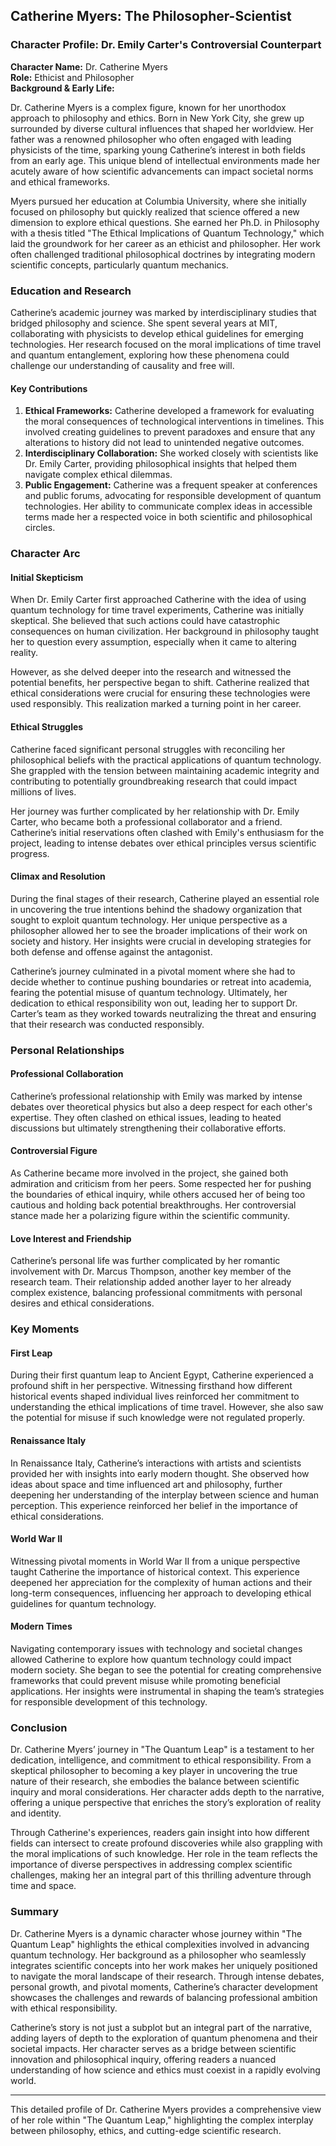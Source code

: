 ## Catherine Myers: The Philosopher-Scientist

### Character Profile: Dr. Emily Carter's Controversial Counterpart

**Character Name:** Dr. Catherine Myers  
**Role:** Ethicist and Philosopher  
**Background & Early Life:**

Dr. Catherine Myers is a complex figure, known for her unorthodox approach to philosophy and ethics. Born in New York City, she grew up surrounded by diverse cultural influences that shaped her worldview. Her father was a renowned philosopher who often engaged with leading physicists of the time, sparking young Catherine’s interest in both fields from an early age. This unique blend of intellectual environments made her acutely aware of how scientific advancements can impact societal norms and ethical frameworks.

Myers pursued her education at Columbia University, where she initially focused on philosophy but quickly realized that science offered a new dimension to explore ethical questions. She earned her Ph.D. in Philosophy with a thesis titled "The Ethical Implications of Quantum Technology," which laid the groundwork for her career as an ethicist and philosopher. Her work often challenged traditional philosophical doctrines by integrating modern scientific concepts, particularly quantum mechanics.

### Education and Research

Catherine’s academic journey was marked by interdisciplinary studies that bridged philosophy and science. She spent several years at MIT, collaborating with physicists to develop ethical guidelines for emerging technologies. Her research focused on the moral implications of time travel and quantum entanglement, exploring how these phenomena could challenge our understanding of causality and free will.

#### Key Contributions
1. **Ethical Frameworks:** Catherine developed a framework for evaluating the moral consequences of technological interventions in timelines. This involved creating guidelines to prevent paradoxes and ensure that any alterations to history did not lead to unintended negative outcomes.
2. **Interdisciplinary Collaboration:** She worked closely with scientists like Dr. Emily Carter, providing philosophical insights that helped them navigate complex ethical dilemmas.
3. **Public Engagement:** Catherine was a frequent speaker at conferences and public forums, advocating for responsible development of quantum technologies. Her ability to communicate complex ideas in accessible terms made her a respected voice in both scientific and philosophical circles.

### Character Arc

#### Initial Skepticism
When Dr. Emily Carter first approached Catherine with the idea of using quantum technology for time travel experiments, Catherine was initially skeptical. She believed that such actions could have catastrophic consequences on human civilization. Her background in philosophy taught her to question every assumption, especially when it came to altering reality.

However, as she delved deeper into the research and witnessed the potential benefits, her perspective began to shift. Catherine realized that ethical considerations were crucial for ensuring these technologies were used responsibly. This realization marked a turning point in her career.

#### Ethical Struggles
Catherine faced significant personal struggles with reconciling her philosophical beliefs with the practical applications of quantum technology. She grappled with the tension between maintaining academic integrity and contributing to potentially groundbreaking research that could impact millions of lives.

Her journey was further complicated by her relationship with Dr. Emily Carter, who became both a professional collaborator and a friend. Catherine’s initial reservations often clashed with Emily's enthusiasm for the project, leading to intense debates over ethical principles versus scientific progress.

#### Climax and Resolution
During the final stages of their research, Catherine played an essential role in uncovering the true intentions behind the shadowy organization that sought to exploit quantum technology. Her unique perspective as a philosopher allowed her to see the broader implications of their work on society and history. Her insights were crucial in developing strategies for both defense and offense against the antagonist.

Catherine’s journey culminated in a pivotal moment where she had to decide whether to continue pushing boundaries or retreat into academia, fearing the potential misuse of quantum technology. Ultimately, her dedication to ethical responsibility won out, leading her to support Dr. Carter’s team as they worked towards neutralizing the threat and ensuring that their research was conducted responsibly.

### Personal Relationships

#### Professional Collaboration
Catherine’s professional relationship with Emily was marked by intense debates over theoretical physics but also a deep respect for each other's expertise. They often clashed on ethical issues, leading to heated discussions but ultimately strengthening their collaborative efforts.

#### Controversial Figure
As Catherine became more involved in the project, she gained both admiration and criticism from her peers. Some respected her for pushing the boundaries of ethical inquiry, while others accused her of being too cautious and holding back potential breakthroughs. Her controversial stance made her a polarizing figure within the scientific community.

#### Love Interest and Friendship
Catherine’s personal life was further complicated by her romantic involvement with Dr. Marcus Thompson, another key member of the research team. Their relationship added another layer to her already complex existence, balancing professional commitments with personal desires and ethical considerations.

### Key Moments

#### First Leap
During their first quantum leap to Ancient Egypt, Catherine experienced a profound shift in her perspective. Witnessing firsthand how different historical events shaped individual lives reinforced her commitment to understanding the ethical implications of time travel. However, she also saw the potential for misuse if such knowledge were not regulated properly.

#### Renaissance Italy
In Renaissance Italy, Catherine’s interactions with artists and scientists provided her with insights into early modern thought. She observed how ideas about space and time influenced art and philosophy, further deepening her understanding of the interplay between science and human perception. This experience reinforced her belief in the importance of ethical considerations.

#### World War II
Witnessing pivotal moments in World War II from a unique perspective taught Catherine the importance of historical context. This experience deepened her appreciation for the complexity of human actions and their long-term consequences, influencing her approach to developing ethical guidelines for quantum technology.

#### Modern Times
Navigating contemporary issues with technology and societal changes allowed Catherine to explore how quantum technology could impact modern society. She began to see the potential for creating comprehensive frameworks that could prevent misuse while promoting beneficial applications. Her insights were instrumental in shaping the team’s strategies for responsible development of this technology.

### Conclusion

Dr. Catherine Myers’ journey in "The Quantum Leap" is a testament to her dedication, intelligence, and commitment to ethical responsibility. From a skeptical philosopher to becoming a key player in uncovering the true nature of their research, she embodies the balance between scientific inquiry and moral considerations. Her character adds depth to the narrative, offering a unique perspective that enriches the story’s exploration of reality and identity.

Through Catherine's experiences, readers gain insight into how different fields can intersect to create profound discoveries while also grappling with the moral implications of such knowledge. Her role in the team reflects the importance of diverse perspectives in addressing complex scientific challenges, making her an integral part of this thrilling adventure through time and space.

### Summary

Dr. Catherine Myers is a dynamic character whose journey within "The Quantum Leap" highlights the ethical complexities involved in advancing quantum technology. Her background as a philosopher who seamlessly integrates scientific concepts into her work makes her uniquely positioned to navigate the moral landscape of their research. Through intense debates, personal growth, and pivotal moments, Catherine’s character development showcases the challenges and rewards of balancing professional ambition with ethical responsibility.

Catherine’s story is not just a subplot but an integral part of the narrative, adding layers of depth to the exploration of quantum phenomena and their societal impacts. Her character serves as a bridge between scientific innovation and philosophical inquiry, offering readers a nuanced understanding of how science and ethics must coexist in a rapidly evolving world.

---

This detailed profile of Dr. Catherine Myers provides a comprehensive view of her role within "The Quantum Leap," highlighting the complex interplay between philosophy, ethics, and cutting-edge scientific research.
